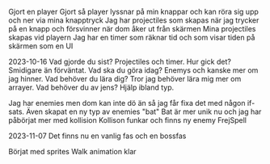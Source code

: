 Gjort en player 
Gjort så player lyssnar på min knappar och kan röra sig upp och ner via mina knapptryck
Jag har projectiles som skapas när jag trycker på en knapp och försvinner när dom åker ut från skärmen
Mina projectiles skapas vid playern
Jag har en timer som räknar tid och som visar tiden på skärmen som en UI


2023-10-16
Vad gjorde du sist? Projectiles och timer.
Hur gick det? Smidigare än förväntat.
Vad ska du göra idag? Enemys och kanske mer om jag hinner. 
Vad behöver du lära dig? Tror jag behöver lära mig mer om arrayer. 
Vad behöver du av jens? Hjälp ibland typ. 

Jag har enemies men dom kan inte dö än så jag får fixa det med någon if-sats. 
Även skapat en ny typ av enemies "bat" 
Bat är mer unik nu och jag har påbörjat mer med kollision
Kollison funkar och finns ny enemy FrejSpell

2023-11-07
Det finns nu en vanlig fas och en bossfas 

Börjat med sprites
Walk animation klar